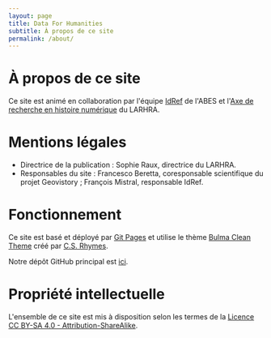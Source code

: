```yaml
---
layout: page
title: Data For Humanities
subtitle: À propos de ce site
permalink: /about/
---
```


# À propos de ce site

Ce site est animé en collaboration par l'équipe [IdRef](https://www.idref.fr/) de l'ABES et l'[Axe de recherche en histoire numérique](http://larhra.ish-lyon.cnrs.fr/) du LARHRA.

# Mentions légales
- Directrice de la publication : Sophie Raux, directrice du LARHRA.
- Responsables du site : Francesco Beretta, coresponsable scientifique du projet Geovistory ; François Mistral, responsable IdRef.

# Fonctionnement

Ce site est basé et déployé par [Git Pages](https://pages.github.com/) et utilise le thème [Bulma Clean Theme](https://www.csrhymes.com/bulma-clean-theme/) créé par [C.S. Rhymes](https://www.csrhymes.com/).

Notre dépôt GitHub principal est [ici](https://github.com/Semantic-Data-for-Humanities).

# Propriété intellectuelle

L'ensemble de ce site est mis à disposition selon les termes de la [Licence CC BY-SA 4.0 - Attribution-ShareAlike](http://creativecommons.org/licenses/by-sa/4.0/).
